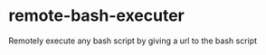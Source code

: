 remote-bash-executer
====================

Remotely execute any bash script by giving a url to the bash script
